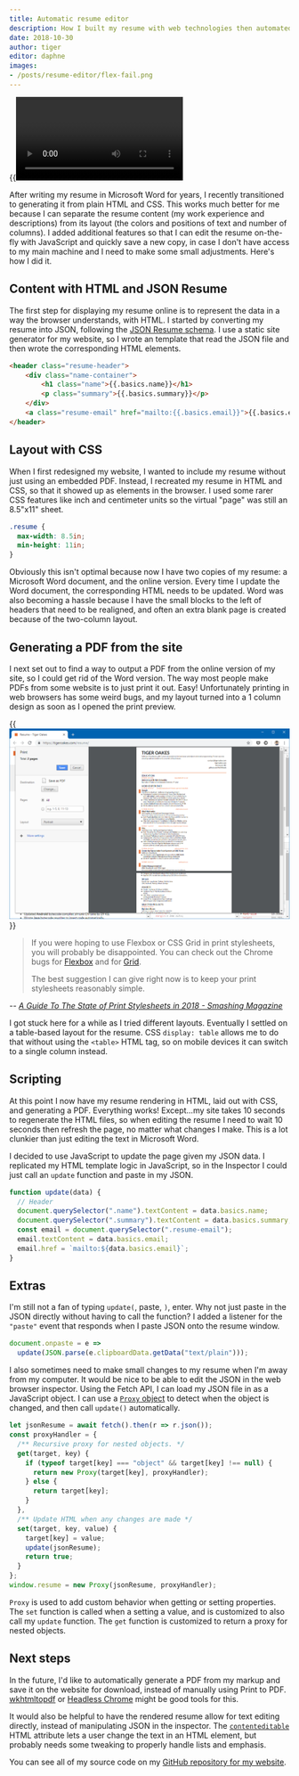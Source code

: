 ```yaml
---
title: Automatic resume editor
description: How I built my resume with web technologies then automated the formatting.
date: 2018-10-30
author: tiger
editor: daphne
images:
- /posts/resume-editor/flex-fail.png
---
```


{{<video src="resume-editor.mp4">}}

After writing my resume in Microsoft Word for years, I recently transitioned to generating it from plain HTML and CSS.
This works much better for me because I can separate the resume content (my work experience and descriptions) from its layout (the colors and positions of text and number of columns).
I added additional features so that I can edit the resume on-the-fly with JavaScript and quickly save a new copy, in case I don't have access to my main machine and I need to make some small adjustments. Here's how I did it.

## Content with HTML and JSON Resume

The first step for displaying my resume online is to represent the data in a way the browser understands, with HTML.
I started by converting my resume into JSON, following the [JSON Resume schema](https://jsonresume.org/schema/).
I use a static site generator for my website, so I wrote an template that read the JSON file and then wrote the corresponding HTML elements.

```html
<header class="resume-header">
    <div class="name-container">
        <h1 class="name">{{.basics.name}}</h1>
        <p class="summary">{{.basics.summary}}</p>
    </div>
    <a class="resume-email" href="mailto:{{.basics.email}}">{{.basics.email}}</a>
</header>
```

## Layout with CSS

When I first redesigned my website, I wanted to include my resume without just using an embedded PDF.
Instead, I recreated my resume in HTML and CSS, so that it showed up as elements in the browser.
I used some rarer CSS features like inch and centimeter units so the virtual "page" was still an 8.5"x11" sheet.

```css
.resume {
  max-width: 8.5in;
  min-height: 11in;
}
```

Obviously this isn't optimal because now I have two copies of my resume: a Microsoft Word document, and the online version.
Every time I update the Word document, the corresponding HTML needs to be updated.
Word was also becoming a hassle because I have the small blocks to the left of headers that need to be realigned, and often an extra blank page is created because of the two-column layout.

## Generating a PDF from the site

I next set out to find a way to output a PDF from the online version of my site, so I could get rid of the Word version.
The way most people make PDFs from some website is to just print it out.
Easy!
Unfortunately printing in web browsers has some weird bugs, and my layout turned into a 1 column design as soon as I opened the print preview.

{{<img src="flex-fail.png" alt="Chrome print preview showing a broken resume layout">}}

> If you were hoping to use Flexbox or CSS Grid in print stylesheets,
> you will probably be disappointed.
> You can check out the Chrome bugs for [Flexbox](https://bugs.chromium.org/p/chromium/issues/detail?id=660611) and for [Grid](https://bugs.chromium.org/p/chromium/issues/detail?id=614667).
>
> The best suggestion I can give right now is to keep your print stylesheets reasonably simple.

<cite>-- [A Guide To The State of Print Stylesheets in 2018 - Smashing Magazine](https://www.smashingmagazine.com/2018/05/print-stylesheets-in-2018/#browser-support)</cite>

I got stuck here for a while as I tried different layouts.
Eventually I settled on a table-based layout for the resume.
CSS `display: table` allows me to do that without using the `<table>` HTML tag, so on mobile devices it can switch to a single column instead.

## Scripting

At this point I now have my resume rendering in HTML, laid out with CSS, and generating a PDF.
Everything works!
Except...my site takes 10 seconds to regenerate the HTML files, so when editing the resume I need to wait 10 seconds then refresh the page, no matter what changes I make.
This is a lot clunkier than just editing the text in Microsoft Word.

I decided to use JavaScript to update the page given my JSON data.
I replicated my HTML template logic in JavaScript, so in the Inspector I could just call an `update` function and paste in my JSON.

```js
function update(data) {
  // Header
  document.querySelector(".name").textContent = data.basics.name;
  document.querySelector(".summary").textContent = data.basics.summary;
  const email = document.querySelector(".resume-email");
  email.textContent = data.basics.email;
  email.href = `mailto:${data.basics.email}`;
}
```

## Extras

I'm still not a fan of typing `update(`, paste, `)`, enter.
Why not just paste in the JSON directly without having to call the function?
I added a listener for the `"paste"` event that responds when I paste JSON onto the resume window.

```js
document.onpaste = e =>
  update(JSON.parse(e.clipboardData.getData("text/plain")));
```

I also sometimes need to make small changes to my resume when I'm away from my computer.
It would be nice to be able to edit the JSON in the web browser inspector.
Using the Fetch API, I can load my JSON file in as a JavaScript object.
I can use a [`Proxy` object](https://developer.mozilla.org/en-US/docs/Web/JavaScript/Reference/Global_Objects/Proxy) to detect when the object is changed, and then call `update()` automatically.

```js
let jsonResume = await fetch().then(r => r.json());
const proxyHandler = {
  /** Recursive proxy for nested objects. */
  get(target, key) {
    if (typeof target[key] === "object" && target[key] !== null) {
      return new Proxy(target[key], proxyHandler);
    } else {
      return target[key];
    }
  },
  /** Update HTML when any changes are made */
  set(target, key, value) {
    target[key] = value;
    update(jsonResume);
    return true;
  }
};
window.resume = new Proxy(jsonResume, proxyHandler);
```

`Proxy` is used to add custom behavior when getting or setting properties.
The `set` function is called when a setting a value, and is customized to also call my `update` function.
The `get` function is customized to return a proxy for nested objects.

## Next steps

In the future, I'd like to automatically generate a PDF from my markup and save it on the website for download, instead of manually using Print to PDF.
[wkhtmltopdf](https://wkhtmltopdf.org/) or [Headless Chrome](https://developers.google.com/web/updates/2017/04/headless-chrome) might be good tools for this.

It would also be helpful to have the rendered resume allow for text editing directly, instead of manipulating JSON in the inspector.
The [`contenteditable`](https://developer.mozilla.org/en-US/docs/Web/HTML/Global_attributes/contenteditable) HTML attribute lets a user change the text in an HTML element, but probably needs some tweaking to properly handle lists and emphasis.

You can see all of my source code on my [GitHub repository for my website](https://github.com/NotWoods/tigeroakes.com/tree/master/content/resume).
